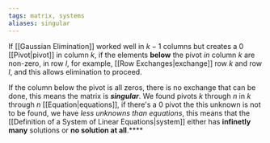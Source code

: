 ```yaml
---
tags: matrix, systems
aliases: singular
---
```

If [[Gaussian Elimination]] worked well in $k - 1$ columns but creates a $0$ [[Pivot|pivot]] in column $k$, if the elements **below** the pivot *in* column $k$ are non-zero, in row $l$, for example, [[Row Exchanges|exchange]] row $k$ and row $l$, and this allows elimination to proceed.

If the column below the pivot is all zeros, there is no exchange that can be done, this means the matrix is ***singular***. 
We found pivots $k$ through $n$ in $k$ through $n$ [[Equation|equations]], if there's a $0$ pivot the this unknown is not to be found, we have *less unknowns than equations*, this means that the [[Definition of a System of Linear Equations|system]] either has **infinetly many** solutions or **no solution at all**.****
